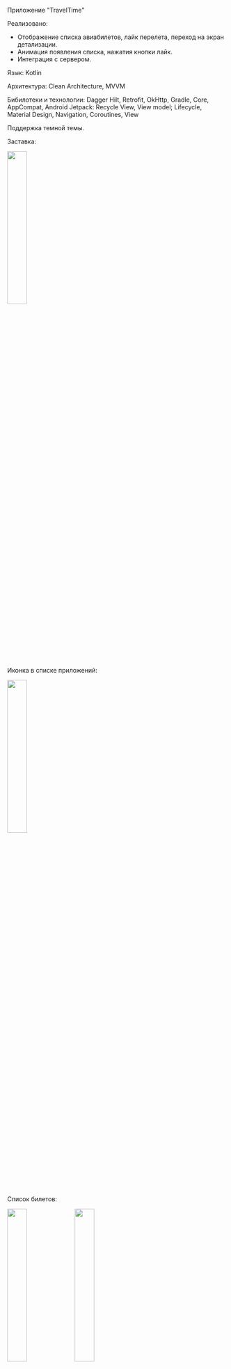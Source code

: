 Приложение "TravelTime"

Реализовано:
- Отображение списка авиабилетов, лайк перелета, переход на экран детализации. 
- Анимация появления списка, нажатия кнопки лайк. 
- Интеграция с сервером. 

Язык: 
Kotlin

Архитектура: 
Clean Architecture, MVVM 

Бибилотеки и технологии: 
Dagger Hilt, Retrofit, OkHttp, Gradle, Core, AppCompat, Android Jetpack: Recycle View, View model; 
Lifecycle, Material Design, Navigation, Coroutines, View

Поддержка темной темы. 

Заставка:

<img src="https://user-images.githubusercontent.com/88279403/177783871-9a0cd057-4f4b-4ae5-82a8-befa9954b421.png" width=30% height=30%>

Иконка в списке приложений:

<img src="https://user-images.githubusercontent.com/88279403/177783878-ed7bfc95-4a91-4da1-a162-b701c2c75001.png" width=30% height=30%>

Список билетов:

<img src="https://user-images.githubusercontent.com/88279403/177783881-cbd67813-4cb8-4dc4-bc7a-d1b156e5c1f6.png" width=30% height=30%>
<img src="https://user-images.githubusercontent.com/88279403/177783885-8601ca3b-01aa-4867-9275-c0d2d66d4eb3.png" width=30% height=30%>

Детализация: 

<img src="https://user-images.githubusercontent.com/88279403/177783894-d33818de-9338-48c6-b60f-e44bc2babe49.png" width=30% height=30%>
<img src="https://user-images.githubusercontent.com/88279403/177783896-4ff6f4fb-6c93-4e4c-8d22-f166e87385a8.png" width=30% height=30%>

Темная тема: 

<img src="https://user-images.githubusercontent.com/88279403/177783887-bde5f76a-3109-4cfb-8207-e2c3649182c6.png" width=30% height=30%>
<img src="https://user-images.githubusercontent.com/88279403/177783890-83fafceb-6a12-4ada-b04c-54f2e96b096b.png" width=30% height=30%>
<img src="https://user-images.githubusercontent.com/88279403/177783892-9dce5123-d1c3-47f3-83b8-b657f173aecf.png" width=30% height=30%>

